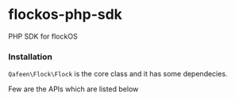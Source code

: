 # flockos-php-sdk
PHP SDK for flockOS

### Installation
`Qafeen\Flock\Flock` is the core class and it has some dependecies.



Few are the APIs which are listed below

